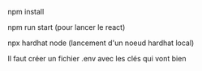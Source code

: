 npm install

npm run start (pour lancer le react)

npx hardhat node (lancement d'un noeud hardhat local)

Il faut créer un fichier .env avec les clés qui vont bien

